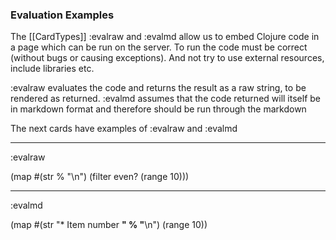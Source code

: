 
### Evaluation Examples

The [[CardTypes]] :evalraw and :evalmd allow us to embed Clojure code in a page which can be run on the server. To run the code must be correct (without bugs or causing exceptions). And not try to use external resources, include libraries etc.

:evalraw evaluates the code and returns the result as a raw string, to be rendered as returned. :evalmd assumes that the code returned will itself be in markdown format and therefore should be run through the markdown 

The next cards have examples of :evalraw and :evalmd

----
:evalraw

(map 
  #(str % "\n") 
  (filter even? (range 10)))

----
:evalmd

(map #(str "* Item number **" % "**\n") (range 10))